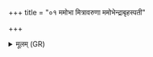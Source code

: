 +++
title = "०१ ममोभा मित्रावरुणा ममोभेन्द्राबृहस्पती"

+++
<details><summary>मूलम् (GR)</summary>

ममोभा मित्रावरुणा  
ममोभेन्द्राबृहस्पती ।  
मम त्वष्टा च पूषा च  
ममैव सविता वशे ॥
</details>